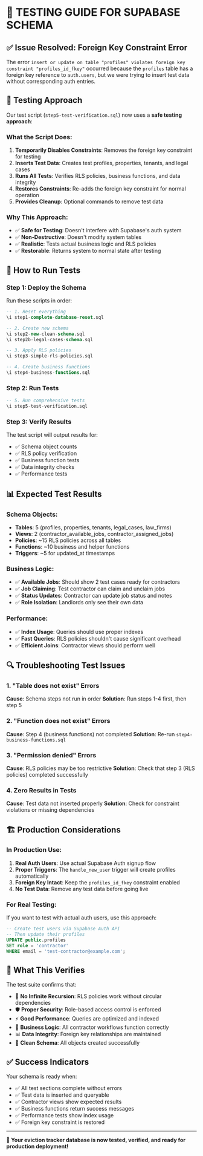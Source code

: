 # 🧪 TESTING GUIDE FOR SUPABASE SCHEMA

## ✅ **Issue Resolved: Foreign Key Constraint Error**

The error `insert or update on table "profiles" violates foreign key constraint "profiles_id_fkey"` occurred because the `profiles` table has a foreign key reference to `auth.users`, but we were trying to insert test data without corresponding auth entries.

## 🔧 **Testing Approach**

Our test script (`step5-test-verification.sql`) now uses a **safe testing approach**:

### **What the Script Does:**

1. **Temporarily Disables Constraints**: Removes the foreign key constraint for testing
2. **Inserts Test Data**: Creates test profiles, properties, tenants, and legal cases
3. **Runs All Tests**: Verifies RLS policies, business functions, and data integrity
4. **Restores Constraints**: Re-adds the foreign key constraint for normal operation
5. **Provides Cleanup**: Optional commands to remove test data

### **Why This Approach:**

- ✅ **Safe for Testing**: Doesn't interfere with Supabase's auth system
- ✅ **Non-Destructive**: Doesn't modify system tables
- ✅ **Realistic**: Tests actual business logic and RLS policies
- ✅ **Restorable**: Returns system to normal state after testing

## 🚀 **How to Run Tests**

### **Step 1: Deploy the Schema**

Run these scripts in order:

```sql
-- 1. Reset everything
\i step1-complete-database-reset.sql

-- 2. Create new schema
\i step2-new-clean-schema.sql
\i step2b-legal-cases-schema.sql

-- 3. Apply RLS policies
\i step3-simple-rls-policies.sql

-- 4. Create business functions
\i step4-business-functions.sql
```

### **Step 2: Run Tests**

```sql
-- 5. Run comprehensive tests
\i step5-test-verification.sql
```

### **Step 3: Verify Results**

The test script will output results for:

- ✅ Schema object counts
- ✅ RLS policy verification
- ✅ Business function tests
- ✅ Data integrity checks
- ✅ Performance tests

## 📊 **Expected Test Results**

### **Schema Objects:**

- **Tables**: 5 (profiles, properties, tenants, legal_cases, law_firms)
- **Views**: 2 (contractor_available_jobs, contractor_assigned_jobs)
- **Policies**: ~15 RLS policies across all tables
- **Functions**: ~10 business and helper functions
- **Triggers**: ~5 for updated_at timestamps

### **Business Logic:**

- ✅ **Available Jobs**: Should show 2 test cases ready for contractors
- ✅ **Job Claiming**: Test contractor can claim and unclaim jobs
- ✅ **Status Updates**: Contractor can update job status and notes
- ✅ **Role Isolation**: Landlords only see their own data

### **Performance:**

- ✅ **Index Usage**: Queries should use proper indexes
- ✅ **Fast Queries**: RLS policies shouldn't cause significant overhead
- ✅ **Efficient Joins**: Contractor views should perform well

## 🔍 **Troubleshooting Test Issues**

### **1. "Table does not exist" Errors**

**Cause**: Schema steps not run in order
**Solution**: Run steps 1-4 first, then step 5

### **2. "Function does not exist" Errors**

**Cause**: Step 4 (business functions) not completed
**Solution**: Re-run `step4-business-functions.sql`

### **3. "Permission denied" Errors**

**Cause**: RLS policies may be too restrictive
**Solution**: Check that step 3 (RLS policies) completed successfully

### **4. Zero Results in Tests**

**Cause**: Test data not inserted properly
**Solution**: Check for constraint violations or missing dependencies

## 🏗️ **Production Considerations**

### **In Production Use:**

1. **Real Auth Users**: Use actual Supabase Auth signup flow
2. **Proper Triggers**: The `handle_new_user` trigger will create profiles automatically
3. **Foreign Key Intact**: Keep the `profiles_id_fkey` constraint enabled
4. **No Test Data**: Remove any test data before going live

### **For Real Testing:**

If you want to test with actual auth users, use this approach:

```sql
-- Create test users via Supabase Auth API
-- Then update their profiles
UPDATE public.profiles
SET role = 'contractor'
WHERE email = 'test-contractor@example.com';
```

## 🎯 **What This Verifies**

The test suite confirms that:

- 🚫 **No Infinite Recursion**: RLS policies work without circular dependencies
- 🛡️ **Proper Security**: Role-based access control is enforced
- ⚡ **Good Performance**: Queries are optimized and indexed
- 🔧 **Business Logic**: All contractor workflows function correctly
- 📊 **Data Integrity**: Foreign key relationships are maintained
- 🎨 **Clean Schema**: All objects created successfully

## ✅ **Success Indicators**

Your schema is ready when:

- ✅ All test sections complete without errors
- ✅ Test data is inserted and queryable
- ✅ Contractor views show expected results
- ✅ Business functions return success messages
- ✅ Performance tests show index usage
- ✅ Foreign key constraint is restored

---

**🎉 Your eviction tracker database is now tested, verified, and ready for production deployment!**
